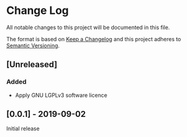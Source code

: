 # Change Log
All notable changes to this project will be documented in this file.

The format is based on [Keep a Changelog](http://keepachangelog.com/)
and this project adheres to [Semantic Versioning](http://semver.org/).

## [Unreleased]
### Added
- Apply GNU LGPLv3 software licence

## [0.0.1] - 2019-09-02
Initial release

